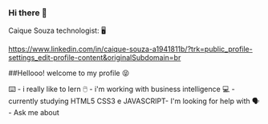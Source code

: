 ### Hi there 👋

<!--
**Caique215/Caique215** is a ✨ _special_ ✨ repository because its `README.md` (this file) appears on your GitHub profile.

Here are some ideas to get you started:

- 🔭 I’m currently working on ...
- 🌱 I’m currently learning ...
- 👯 I’m looking to collaborate on ...
- 🤔 I’m looking for help with ...
- 💬 Ask me about ...
- 📫 How to reach me: ...
- 😄 Pronouns: ...
- ⚡ Fun fact: ...
-->
Caique Souza technologist: :desktop_computer:	

https://www.linkedin.com/in/caique-souza-a1941811b/?trk=public_profile-settings_edit-profile-content&originalSubdomain=br

##Hellooo! welcome to my profile :stuck_out_tongue_closed_eyes:	

:keyboard: - i really like to lern
:computer_mouse: - i'm working with business intelligence 
:computer: - currently studying HTML5 CSS3 e JAVASCRIPT- I'm looking for help with
:speaking_head: - Ask me about 




